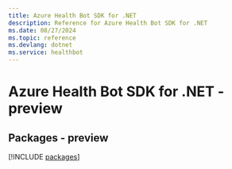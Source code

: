 ```yaml
---
title: Azure Health Bot SDK for .NET
description: Reference for Azure Health Bot SDK for .NET
ms.date: 08/27/2024
ms.topic: reference
ms.devlang: dotnet
ms.service: healthbot
---
```

# Azure Health Bot SDK for .NET - preview
## Packages - preview
[!INCLUDE [packages](health-bot-index.md)]
